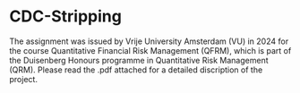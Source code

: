 # CDC-Stripping
The assignment was issued by Vrije University Amsterdam (VU) in 2024 for the course Quantitative Financial Risk Management (QFRM), which is part of the Duisenberg Honours programme in Quantitative Risk Management (QRM). Please read the .pdf attached for a detailed discription of the project.
